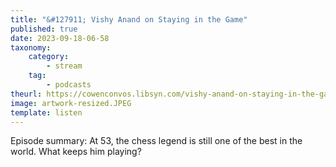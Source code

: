 ```yaml
---
title: "&#127911; Vishy Anand on Staying in the Game"
published: true
date: 2023-09-18-06-58
taxonomy:
    category:
        - stream
    tag:
        - podcasts
theurl: https://cowenconvos.libsyn.com/vishy-anand-on-staying-in-the-game
image: artwork-resized.JPEG
template: listen
---
```


Episode summary: At 53, the chess legend is still one of the best in the world. What keeps him playing?

